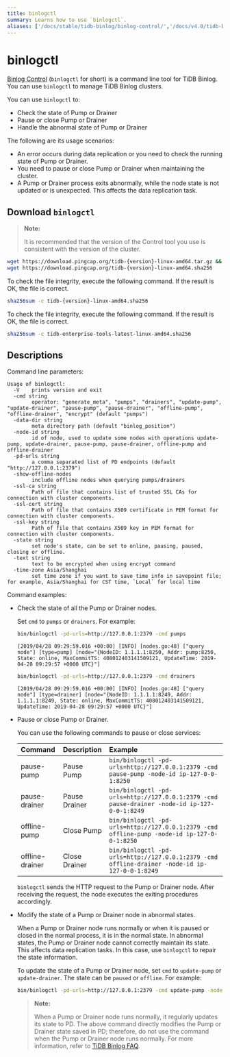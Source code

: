 ```yaml
---
title: binlogctl
summary: Learns how to use `binlogctl`.
aliases: ['/docs/stable/tidb-binlog/binlog-control/','/docs/v4.0/tidb-binlog/binlog-control/']
---
```


# binlogctl

[Binlog Control](https://github.com/pingcap/tidb-binlog/tree/release-4.0/binlogctl) (`binlogctl` for short) is a command line tool for TiDB Binlog. You can use `binlogctl` to manage TiDB Binlog clusters.

You can use `binlogctl` to:

* Check the state of Pump or Drainer
* Pause or close Pump or Drainer
* Handle the abnormal state of Pump or Drainer

The following are its usage scenarios:

* An error occurs during data replication or you need to check the running state of Pump or Drainer.
* You need to pause or close Pump or Drainer when maintaining the cluster.
* A Pump or Drainer process exits abnormally, while the node state is not updated or is unexpected. This affects the data replication task.

## Download `binlogctl`

> **Note:**
>
> It is recommended that the version of the Control tool you use is consistent with the version of the cluster.


```bash
wget https://download.pingcap.org/tidb-{version}-linux-amd64.tar.gz &&
wget https://download.pingcap.org/tidb-{version}-linux-amd64.sha256
```

To check the file integrity, execute the following command. If the result is OK, the file is correct.


```bash
sha256sum -c tidb-{version}-linux-amd64.sha256
```

To check the file integrity, execute the following command. If the result is OK, the file is correct.


```bash
sha256sum -c tidb-enterprise-tools-latest-linux-amd64.sha256
```

## Descriptions

Command line parameters:

```
Usage of binlogctl:
  -V    prints version and exit
  -cmd string
        operator: "generate_meta", "pumps", "drainers", "update-pump", "update-drainer", "pause-pump", "pause-drainer", "offline-pump", "offline-drainer", "encrypt" (default "pumps")
  -data-dir string
        meta directory path (default "binlog_position")
  -node-id string
        id of node, used to update some nodes with operations update-pump, update-drainer, pause-pump, pause-drainer, offline-pump and offline-drainer
  -pd-urls string
        a comma separated list of PD endpoints (default "http://127.0.0.1:2379")
  -show-offline-nodes
        include offline nodes when querying pumps/drainers
  -ssl-ca string
        Path of file that contains list of trusted SSL CAs for connection with cluster components.
  -ssl-cert string
        Path of file that contains X509 certificate in PEM format for connection with cluster components.
  -ssl-key string
        Path of file that contains X509 key in PEM format for connection with cluster components.
  -state string
        set node's state, can be set to online, pausing, paused, closing or offline.
  -text string
        text to be encrypted when using encrypt command
  -time-zone Asia/Shanghai
        set time zone if you want to save time info in savepoint file; for example, Asia/Shanghai for CST time, `Local` for local time
```

Command examples:

- Check the state of all the Pump or Drainer nodes.

    Set `cmd` to `pumps` or `drainers`. For example:

    
    ```bash
    bin/binlogctl -pd-urls=http://127.0.0.1:2379 -cmd pumps
    ```

    ```
    [2019/04/28 09:29:59.016 +00:00] [INFO] [nodes.go:48] ["query node"] [type=pump] [node="{NodeID: 1.1.1.1:8250, Addr: pump:8250, State: online, MaxCommitTS: 408012403141509121, UpdateTime: 2019-04-28 09:29:57 +0000 UTC}"]
    ```

    
    ```bash
    bin/binlogctl -pd-urls=http://127.0.0.1:2379 -cmd drainers
    ```

    ```
    [2019/04/28 09:29:59.016 +00:00] [INFO] [nodes.go:48] ["query node"] [type=drainer] [node="{NodeID: 1.1.1.1:8249, Addr: 1.1.1.1:8249, State: online, MaxCommitTS: 408012403141509121, UpdateTime: 2019-04-28 09:29:57 +0000 UTC}"]
    ```

- Pause or close Pump or Drainer.

    You can use the following commands to pause or close services:

    | Command             | Description           | Example                                                                                             |
    | :--------------- | :------------- | :------------------------------------------------------------------------------------------------|
    | pause-pump      | Pause Pump      | `bin/binlogctl -pd-urls=http://127.0.0.1:2379 -cmd pause-pump -node-id ip-127-0-0-1:8250`       |
    | pause-drainer   | Pause Drainer   | `bin/binlogctl -pd-urls=http://127.0.0.1:2379 -cmd pause-drainer -node-id ip-127-0-0-1:8249`    |
    | offline-pump    | Close Pump      | `bin/binlogctl -pd-urls=http://127.0.0.1:2379 -cmd offline-pump -node-id ip-127-0-0-1:8250`     |
    | offline-drainer | Close Drainer   | `bin/binlogctl -pd-urls=http://127.0.0.1:2379 -cmd offline-drainer -node-id ip-127-0-0-1:8249`  |

    `binlogctl` sends the HTTP request to the Pump or Drainer node. After receiving the request, the node executes the exiting procedures accordingly.

- Modify the state of a Pump or Drainer node in abnormal states.

    When a Pump or Drainer node runs normally or when it is paused or closed in the normal process, it is in the normal state. In abnormal states, the Pump or Drainer node cannot correctly maintain its state. This affects data replication tasks. In this case, use `binlogctl` to repair the state information.

    To update the state of a Pump or Drainer node, set `cmd` to `update-pump` or `update-drainer`. The state can be `paused` or `offline`. For example:

    
    ```bash
    bin/binlogctl -pd-urls=http://127.0.0.1:2379 -cmd update-pump -node-id ip-127-0-0-1:8250 -state paused
    ```

    > **Note:**
    >
    > When a Pump or Drainer node runs normally, it regularly updates its state to PD. The above command directly modifies the Pump or Drainer state saved in PD; therefore, do not use the command when the Pump or Drainer node runs normally. For more information, refer to [TiDB Binlog FAQ](/tidb-binlog/tidb-binlog-faq.md).
